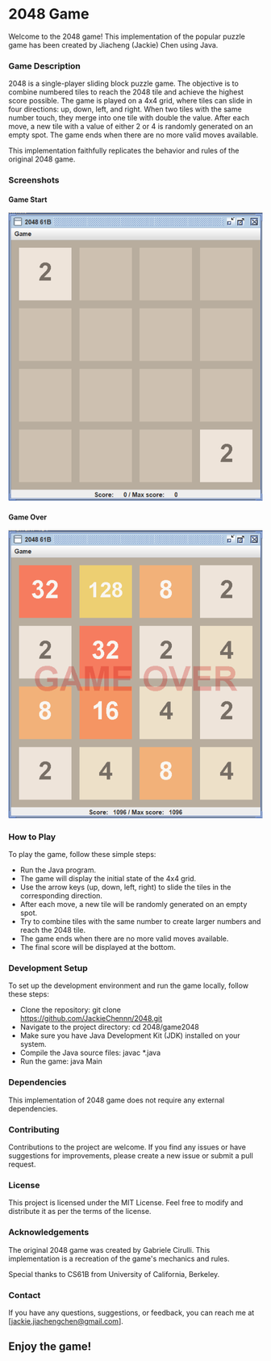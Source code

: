 # 2048 Game
Welcome to the 2048 game! This implementation of the popular puzzle game has been created by Jiacheng (Jackie) Chen using Java.

### Game Description
2048 is a single-player sliding block puzzle game. The objective is to combine numbered tiles to reach the 2048 tile and achieve the highest score possible. The game is played on a 4x4 grid, where tiles can slide in four directions: up, down, left, and right. When two tiles with the same number touch, they merge into one tile with double the value. After each move, a new tile with a value of either 2 or 4 is randomly generated on an empty spot. The game ends when there are no more valid moves available.

This implementation faithfully replicates the behavior and rules of the original 2048 game.

### Screenshots
#### Game Start

![game start](/pictures/game_start.png?raw=true)

#### Game Over

![game over](/pictures/game_over.png?raw=true)


### How to Play
To play the game, follow these simple steps:

 - Run the Java program.
 - The game will display the initial state of the 4x4 grid.
 - Use the arrow keys (up, down, left, right) to slide the tiles in the corresponding direction.
 - After each move, a new tile will be randomly generated on an empty spot.
 - Try to combine tiles with the same number to create larger numbers and reach the 2048 tile.
 - The game ends when there are no more valid moves available.
 - The final score will be displayed at the bottom.
### Development Setup
To set up the development environment and run the game locally, follow these steps:

 - Clone the repository: git clone https://github.com/JackieChennn/2048.git
 - Navigate to the project directory: cd 2048/game2048
 - Make sure you have Java Development Kit (JDK) installed on your system.
 - Compile the Java source files: javac *.java
 - Run the game: java Main
### Dependencies
This implementation of 2048 game does not require any external dependencies.

### Contributing
Contributions to the project are welcome. If you find any issues or have suggestions for improvements, please create a new issue or submit a pull request.

### License
This project is licensed under the MIT License. Feel free to modify and distribute it as per the terms of the license.

### Acknowledgements
The original 2048 game was created by Gabriele Cirulli. This implementation is a recreation of the game's mechanics and rules. 

Special thanks to CS61B from University of California, Berkeley.

### Contact
If you have any questions, suggestions, or feedback, you can reach me at [jackie.jiachengchen@gmail.com].

## Enjoy the game!